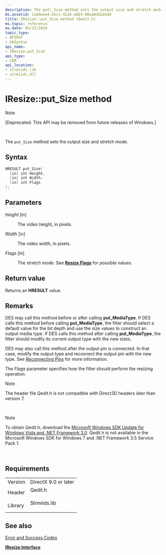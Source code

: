 ```yaml
---
description: The put\_Size method sets the output size and stretch mode.
ms.assetid: 1186eee4-b5c1-4216-abb3-86ea03b2da40
title: IResize::put_Size method (Qedit.h)
ms.topic: reference
ms.date: 05/31/2018
topic_type: 
- APIRef
- kbSyntax
api_name: 
- IResize.put_Size
api_type: 
- COM
api_location: 
- strmiids.lib
- strmiids.dll
---
```


# IResize::put\_Size method

> [!Note]  
> \[Deprecated. This API may be removed from future releases of Windows.\]

 

The `put_Size` method sets the output size and stretch mode.

## Syntax


```C++
HRESULT put_Size(
  [in] int Height,
  [in] int Width,
  [in] int Flags
);
```



## Parameters

<dl> <dt>

*Height* \[in\]
</dt> <dd>

The video height, in pixels.

</dd> <dt>

*Width* \[in\]
</dt> <dd>

The video width, in pixels.

</dd> <dt>

*Flags* \[in\]
</dt> <dd>

The stretch mode. See [**Resize Flags**](resize-flags.md) for possible values.

</dd> </dl>

## Return value

Returns an **HRESULT** value.

## Remarks

DES may call this method before or after calling **put\_MediaType**. If DES calls this method before calling **put\_MediaType**, the filter should select a default value for the bit depth and use the size values to construct an output media type. If DES calls this method after calling **put\_MediaType**, the filter should modify its current output type with the new sizes.

DES may also call this method after the output pin is connected. In that case, modify the output type and reconnect the output pin with the new type. See [Reconnecting Pins](reconnecting-pins.md) for more information.

The *Flags* parameter specifies how the filter should perform the resizing operation.

> [!Note]  
> The header file Qedit.h is not compatible with Direct3D headers later than version 7.

 

> [!Note]  
> To obtain Qedit.h, download the [Microsoft Windows SDK Update for Windows Vista and .NET Framework 3.0](https://msdn.microsoft.com/windowsvista/bb980924.aspx). Qedit.h is not available in the Microsoft Windows SDK for Windows 7 and .NET Framework 3.5 Service Pack 1.

 

## Requirements



|                    |                                                                                         |
|--------------------|-----------------------------------------------------------------------------------------|
| Version<br/> | DirectX 9.0 or later<br/>                                                         |
| Header<br/>  | <dl> <dt>Qedit.h</dt> </dl>      |
| Library<br/> | <dl> <dt>Strmiids.lib</dt> </dl> |



## See also

<dl> <dt>

[Error and Success Codes](error-and-success-codes.md)
</dt> <dt>

[**IResize Interface**](iresize.md)
</dt> </dl>

 

 




